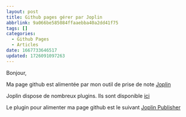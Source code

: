 ```yaml
---
layout: post
title: Github pages gérer par Joplin
abbrlink: 9a066be585084ffaaebba40a2dd41f75
tags: []
categories:
  - Github Pages
  - Articles
date: 1667733646517
updated: 1726091097263
---
```


Bonjour,

Ma page github est alimentée par mon outil de prise de note [Joplin](https://joplinapp.org/)

Joplin dispose de nombreux plugins. Ils sont disponible [ici](https://github.com/joplin/plugins)

Le plugin pour alimenter ma page github est le suivant [Joplin Publisher](https://joplin-utils.rxliuli.com/en-US/joplin-publisher/r)
